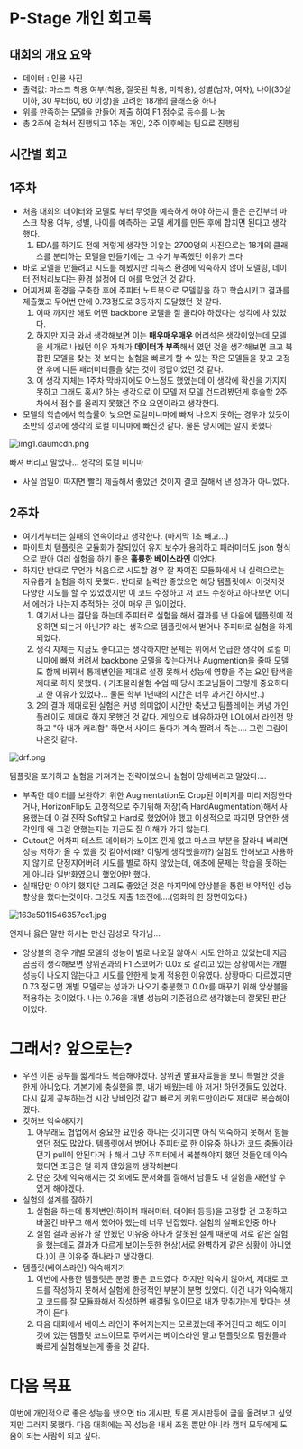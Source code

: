 # P-Stage 개인 회고록

## 대회의 개요 요약

- 데이터 : 인물 사진
- 출력값: 마스크 착용 여부(착용, 잘못된 착용, 미착용), 성별(남자, 여자), 나이(30살 이하, 30 부터60, 60 이상)을 고려한 18개의 클래스중 하나
- 위를 만족하는 모델을 만들어 제출 하여 F1 점수로 등수를 나눔
- 총 2주에 걸쳐서 진행되고 1주는 개인, 2주 이후에는 팀으로 진행됨

## 시간별 회고

## 1주차

- 처음 대회의 데이터와 모델로 부터 무엇을 예측하게 해야 하는지 들은 순간부터 마스크 착용 여부, 성별, 나이를 예측하는 모델 세개를 만든 후에 합치면 된다고 생각했다.
    1. EDA를 하기도 전에 저렇게 생각한 이유는 2700명의 사진으로는 18개의 클래스를 분리하는 모델을 만들기에는 그 수가 부족했던 이유가 크다
- 바로 모델을 만들려고 시도를 해봤지만 리눅스 환경에 익숙하지 않아 모델링, 데이터 전처리보다는 환경 설정에 더 애를 먹었던 것 같다.
- 어찌저찌 환경을 구축한 후에 주피터 노트북으로 모델링을 하고 학습시키고 결과를 제출했고 두어번 만에 0.73정도로 3등까지 도달했던 것 같다.
    1. 이때 까지만 해도 어떤 backbone 모델을 잘 골라야 하겠다는 생각에 차 있었다.
    2. 하지만 지금 와서 생각해보면 이는 **매우매우매우** 어리석은 생각이었는데 모델을 세개로 나눴던 이유 자체가 **데이터가 부족**해서 였던 것을 생각해보면 크고 복잡한 모델을 찾는 것 보다는 실험을 빠르게 할 수 있는 작은 모델들을 찾고 고정한 후에 다른 패러미터들을 찾는 것이 정답이었던 것 같다.
    3. 이 생각 자체는 1주차 막바지에도 어느정도 했었는데 이 생각에 확신을 가지지 못하고 그래도 혹시? 하는 생각으로 이 모델 저 모델 건드려봤던게 후술할 2주차에서 점수를 올리지 못했던 주요 요인이라고 생각한다.
- 모델의 학습에서 학습률이 낮으면 로컬미니마에 빠져 나오지 못하는 경우가 있듯이 초반의 성과에 생각의 로컬 미니마에 빠진것 같다. 물론 당시에는 알지 못했다

![img1.daumcdn.png](image/img1.daumcdn.png)

빠져 버리고 말았다... 생각의 로컬 미니마

- 사실 엄밀이 따지면 빨리 제출해서 좋았던 것이지 결코 잘해서 낸 성과가 아니었다.

## 2주차

- 여기서부터는 실패의 연속이라고 생각한다. (마지막 1초 빼고...)
- 파이토치 템플릿은 모듈화가 잘되있어 유지 보수가 용의하고 패러미터도 json 형식으로 받아 여러 실험을 하기 좋은 **훌륭한 베이스라인** 이었다.
- 하지만 반대로 무언가 처음으로 시도할 경우 잘 짜여진 모듈화에서 내 실력으로는 자유롭게 실험을 하지 못했다. 반대로 실력만 좋았으면 해당 템플릿에서 이것저것 다양한 시도를 할 수 있었겠지만 이 코드 수정하고 저 코드 수정하고 하다보면 어디서 에러가 나는지 추적하는 것이 매우 큰 일이었다.
    1. 여기서 나는 결단을 하는데 주피터로 실험을 해서 결과를 낸 다음에 템플릿에 적용하면 되는거 아닌가? 라는 생각으로 템플릿에서 벋어나 주피터로 실험을 하게 되었다.
    2. 생각 자체는 지금도 좋다고는 생각하지만 문제는 위에서 언급한 생각에 로컬 미니마에 빠져 버려서 backbone 모델을 찾는다거나 Augmention을 줄때 모델도 함께 바꿔서 통제변인을 제대로 설정 못해서 성능에 영향을 주는 요인 탐색을 제대로 하지 못했다. ( 기초물리실험 수업 때 당시 조교님들이 그렇게 중요하다고 한 이유가 있었다... 물론 학부 1년때의 시간은 너무 과거긴 하지만..)
    3. 2의 결과 제대로된 실험은 커녕 의미없이 시간만 축냈고 팀플레이는 커녕 개인 플레이도 제대로 하지 못했던 것 같다. 게임으로 비유하자면 LOL에서 라인전 망하고 "아 내가 캐리함" 하면서 사이드 돌다가 계속 짤려서 죽는.... 그런 그림이 나온것 같다.

![drf.png](image/drf.png)

템플릿을 포기하고 실험을 가져가는 전략이었으나 실험이 망해버리고 말았다....

- 부족한 데이터를 보완하기 위한 Augmentation도 Crop된 이미지를 미리 저장한다거나, HorizonFlip도 고정적으로 주기위해 저장(즉 HardAugmentation)해서 사용했는데 이걸 진작 Soft말고 Hard로 했었어야 했고 이성적으로 따지면 당연한 생각인데 왜 그걸 안했는지는 지금도 잘 이해가 가지 않는다.
- Cutout은 어차피 테스트 데이터가 노이즈 낀게 없고 마스크 부분을 잘라내 버리면 성능 저하가 올 수 있을 것 같아서(왜? 이렇게 생각했을까?) 실험도 안해보고 사용하지 않기로 단정지어버려 시도를 별로 하지 않았는데, 애초에 문제는 학습을 못하는게 아니라 일반화였으니 했었어만 했다.
- 실패담만 이야기 했지만 그래도 좋았던 것은 마지막에 앙상블을 통한 비약적인 성능 향상을 했다는것이다. 그것도 제출 1초전에....(영화의 한 장면이었다.)

![163e5011546357cc1.jpg](image/163e5011546357cc1.jpg)

언제나 옳은 말만 하시는 만신 김성모 작가님...

- 앙상블의 경우 개별 모델의 성능이 별로 나오질 않아서 시도 안하고 있었는데 지금 곰곰히 생각해보면 상위권과의 F1 스코어가 0.0x 로 갈리고 있는 상황에서는 개별 성능이 나오지 않는다고 시도를 안한게 늦게 적용한 이유였다. 상황마다 다르겠지만 0.73 정도면 개별 모델로는 성과가 나오기 충분했고 0.0x를 매꾸기 위해 앙상블을 적용하는 것이었다. 나는 0.76을 개별 성능의 기준점으로 생각했는데 잘못된 판단이었다.

# 그래서? 앞으로는?

- 우선 이론 공부를 짧게라도 복습해야겠다. 상위권 발표자료들을 보니 특별한 것을 한게 아니었다. 기본기에 충실했을 뿐, 내가 배웠는데 아 저거! 하던것들도 있었다. 다시 깊게 공부하는건 시간 낭비인것 같고 빠르게 키워드만이라도 제대로 복습해야겠다.
- 깃허브 익숙해지기
    1. 아무래도 협업에서 중요한 요인중 하나는 깃이지만 아직 익숙하지 못해서 힘들었던 점도 많았다. 템플릿에서 벋어나 주피터로 한 이유중 하나가 코드 충돌이라던가 pull이 안된다거나 해서 그냥 주피터에서 복붙해야지 했던 것들인데 익숙했다면 조금은 덜 하지 않았을까 생각해본다.
    2. 단순 깃에 익숙해지는 것 외에도 문서화를 잘해서 남들도 내 실험을 재현할 수 있게 해야겠다.
- 실험의 설계를 잘하기
    1. 실험을 하는데 통제변인(하이퍼 패러미터, 데이터 등등)을 고정할 건 고정하고 바꿀건 바꾸고 해서 했어야 했는데 너무 난잡했다. 실험의 실패요인중 하나
    2. 실험 결과 공유가 잘 안됬던 이유중 하나가 잘못된 설계 때문에 서로 같은 실험을 했는데도 결과가 다르게 보이는듯한 현상(서로 완벽하게 같은 상황이 아니었다.)이 큰 이유중 하나라고 생각한다.
- 템플릿(베이스라인) 익숙해지기
    1. 이번에 사용한 템플릿은 분명 좋은 코드였다. 하지만 익숙치 않아서, 제대로 코드를 작성하지 못해서 실험에 한정적인 부분이 분명 있었다. 이건 내가 익숙해지고 코드를 잘 모듈화해서 작성하면 해결될 일이므로 내가 맞춰가는게 맞다는 생각이 든다.
    2. 다음 대회에서 베이스 라인이 주어지는지는 모르겠는데 주어진다고 해도 이미 깃에 있는 템플릿 코드이므로 주어지는 베이스라인 말고 템플릿으로 팀원들과 빠르게 실험해보는게 좋을 것 같다.

# 다음 목표

이번에 개인적으로 좋은 성능을 냈으면 tip 게시판, 토론 게시판등에 글을 올려보고 싶었지만 그러지 못했다. 다음 대회에는 꼭 성능을 내서 조원 뿐만 아니라 캠퍼 모두에게 도움이 되는 사람이 되고 싶다.